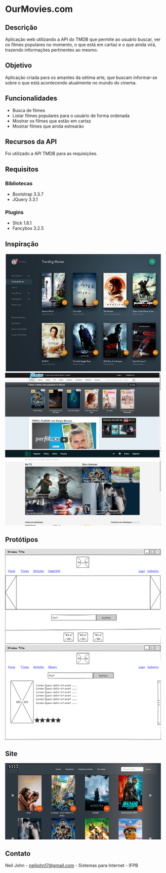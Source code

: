 # OurMovies.com

## Descrição
Aplicação web utilizando a API do TMDB que permite ao usuário buscar, ver os filmes populares no momento, o que está em cartaz e o que ainda virá, trazendo informações pertinentes ao mesmo.

## Objetivo 
Aplicação criada para os amantes da sétima arte, que buscam informar-se sobre o que está acontecendo atualmente no mundo do cinema.

## Funcionalidades
- Busca de filmes
- Listar filmes populares para o usuário de forma ordenada
- Mostrar os filmes que estão em cartaz
- Mostrar filmes que ainda estrearão

## Recursos da API
Foi utilizado a API TMDB para as requisições.

## Requisitos
 ### Bibliotecas
 - Bootstrap 3.3.7
 - JQuery 3.3.1
 
 ### Plugins
 - Slick 1.8.1
 - Fancybox 3.2.5

## Inspiração

![Design](https://github.com/neilprado/ourmovies/blob/master/site/wireframes/design.jpg)
![Filmow](https://github.com/neilprado/ourmovies/blob/master/site/wireframes/filmow.jpg)
![The Movie Database](https://github.com/neilprado/ourmovies/blob/master/site/wireframes/tmdb.jpg)

## Protótipos

![Home](https://github.com/neilprado/ourmovies/blob/master/site/wireframes/home-desktop.png)
![Search](https://github.com/neilprado/ourmovies/blob/master/site/wireframes/search-desktop.png)

## Site
![Home](https://github.com/neilprado/ourmovies/blob/master/site/wireframes/home.png)

## Contato
Neil John - neiljohn17@gmail.com - Sistemas para Internet - IFPB
